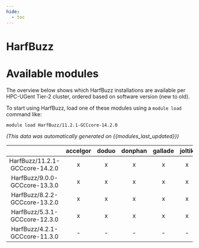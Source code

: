 ```yaml
---
hide:
  - toc
---
```


HarfBuzz
========

# Available modules


The overview below shows which HarfBuzz installations are available per HPC-UGent Tier-2 cluster, ordered based on software version (new to old).

To start using HarfBuzz, load one of these modules using a `module load` command like:

```shell
module load HarfBuzz/11.2.1-GCCcore-14.2.0
```

*(This data was automatically generated on {{modules_last_updated}})*

| |accelgor|doduo|donphan|gallade|joltik|litleo|shinx|
| :---: | :---: | :---: | :---: | :---: | :---: | :---: | :---: |
|HarfBuzz/11.2.1-GCCcore-14.2.0|x|x|x|x|x|x|x|
|HarfBuzz/9.0.0-GCCcore-13.3.0|x|x|x|x|x|x|x|
|HarfBuzz/8.2.2-GCCcore-13.2.0|x|x|x|x|x|x|x|
|HarfBuzz/5.3.1-GCCcore-12.3.0|x|x|x|x|x|x|x|
|HarfBuzz/4.2.1-GCCcore-11.3.0|-|-|-|-|-|x|x|
